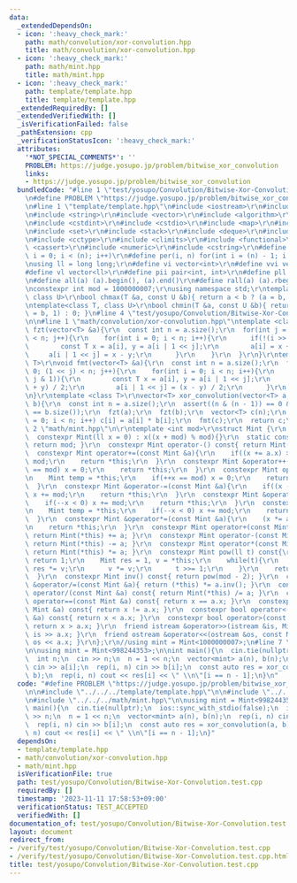 ```yaml
---
data:
  _extendedDependsOn:
  - icon: ':heavy_check_mark:'
    path: math/convolution/xor-convolution.hpp
    title: math/convolution/xor-convolution.hpp
  - icon: ':heavy_check_mark:'
    path: math/mint.hpp
    title: math/mint.hpp
  - icon: ':heavy_check_mark:'
    path: template/template.hpp
    title: template/template.hpp
  _extendedRequiredBy: []
  _extendedVerifiedWith: []
  _isVerificationFailed: false
  _pathExtension: cpp
  _verificationStatusIcon: ':heavy_check_mark:'
  attributes:
    '*NOT_SPECIAL_COMMENTS*': ''
    PROBLEM: https://judge.yosupo.jp/problem/bitwise_xor_convolution
    links:
    - https://judge.yosupo.jp/problem/bitwise_xor_convolution
  bundledCode: "#line 1 \"test/yosupo/Convolution/Bitwise-Xor-Convolution.test.cpp\"\
    \n#define PROBLEM \"https://judge.yosupo.jp/problem/bitwise_xor_convolution\"\n\
    \n#line 1 \"template/template.hpp\"\n#include <iostream>\r\n#include <cmath>\r\
    \n#include <string>\r\n#include <vector>\r\n#include <algorithm>\r\n#include <tuple>\r\
    \n#include <cstdint>\r\n#include <cstdio>\r\n#include <map>\r\n#include <queue>\r\
    \n#include <set>\r\n#include <stack>\r\n#include <deque>\r\n#include <bitset>\r\
    \n#include <cctype>\r\n#include <climits>\r\n#include <functional>\r\n#include\
    \ <cassert>\r\n#include <numeric>\r\n#include <cstring>\r\n#define rep(i, n) for(int\
    \ i = 0; i < (n); i++)\r\n#define per(i, n) for(int i = (n) - 1; i >= 0; i--)\r\
    \nusing ll = long long;\r\n#define vi vector<int>\r\n#define vvi vector<vi>\r\n\
    #define vl vector<ll>\r\n#define pii pair<int, int>\r\n#define pll pair<ll, ll>\r\
    \n#define all(a) (a).begin(), (a).end()\r\n#define rall(a) (a).rbegin(), (a).rend()\r\
    \nconstexpr int mod = 1000000007;\r\nusing namespace std;\r\ntemplate<class T,\
    \ class U>\r\nbool chmax(T &a, const U &b){ return a < b ? (a = b, 1) : 0; }\r\
    \ntemplate<class T, class U>\r\nbool chmin(T &a, const U &b){ return a > b ? (a\
    \ = b, 1) : 0; }\n#line 4 \"test/yosupo/Convolution/Bitwise-Xor-Convolution.test.cpp\"\
    \n\n#line 1 \"math/convolution/xor-convolution.hpp\"\ntemplate <class T>\r\nvoid\
    \ fzt(vector<T> &a){\r\n  const int n = a.size();\r\n  for(int j = 0; (1 << j)\
    \ < n; j++){\r\n    for(int i = 0; i < n; i++){\r\n      if(!(i >> j & 1)){\r\n\
    \        const T x = a[i], y = a[i | 1 << j];\r\n        a[i] = x + y;\r\n   \
    \     a[i | 1 << j] = x - y;\r\n      }\r\n    }\r\n  }\r\n}\r\ntemplate <class\
    \ T>\r\nvoid fmt(vector<T> &a){\r\n  const int n = a.size();\r\n  for(int j =\
    \ 0; (1 << j) < n; j++){\r\n    for(int i = 0; i < n; i++){\r\n      if(!(i >>\
    \ j & 1)){\r\n        const T x = a[i], y = a[i | 1 << j];\r\n        a[i] = (x\
    \ + y) / 2;\r\n        a[i | 1 << j] = (x - y) / 2;\r\n      }\r\n    }\r\n  }\r\
    \n}\r\ntemplate <class T>\r\nvector<T> xor_convolution(vector<T> a, vector<T>\
    \ b){\r\n  const int n = a.size();\r\n  assert((n & (n - 1)) == 0 && a.size()\
    \ == b.size());\r\n  fzt(a);\r\n  fzt(b);\r\n  vector<T> c(n);\r\n  for(int i\
    \ = 0; i < n; i++) c[i] = a[i] * b[i];\r\n  fmt(c);\r\n  return c;\r\n}\n#line\
    \ 2 \"math/mint.hpp\"\n\r\ntemplate <int mod>\r\nstruct Mint {\r\n  ll x;\r\n\
    \  constexpr Mint(ll x = 0) : x((x + mod) % mod){}\r\n  static constexpr int get_mod(){\
    \ return mod; }\r\n  constexpr Mint operator-() const{ return Mint(-x); }\r\n\
    \  constexpr Mint operator+=(const Mint &a){\r\n    if((x += a.x) >= mod) x -=\
    \ mod;\r\n    return *this;\r\n  }\r\n  constexpr Mint &operator++(){\r\n    if(++x\
    \ == mod) x = 0;\r\n    return *this;\r\n  }\r\n  constexpr Mint operator++(int){\r\
    \n    Mint temp = *this;\r\n    if(++x == mod) x = 0;\r\n    return temp;\r\n\
    \  }\r\n  constexpr Mint &operator-=(const Mint &a){\r\n    if((x -= a.x) < 0)\
    \ x += mod;\r\n    return *this;\r\n  }\r\n  constexpr Mint &operator--(){\r\n\
    \    if(--x < 0) x += mod;\r\n    return *this;\r\n  }\r\n  constexpr Mint operator--(int){\r\
    \n    Mint temp = *this;\r\n    if(--x < 0) x += mod;\r\n    return temp;\r\n\
    \  }\r\n  constexpr Mint &operator*=(const Mint &a){\r\n    (x *= a.x) %= mod;\r\
    \n    return *this;\r\n  }\r\n  constexpr Mint operator+(const Mint &a) const{\
    \ return Mint(*this) += a; }\r\n  constexpr Mint operator-(const Mint &a) const{\
    \ return Mint(*this) -= a; }\r\n  constexpr Mint operator*(const Mint &a) const{\
    \ return Mint(*this) *= a; }\r\n  constexpr Mint pow(ll t) const{\r\n    if(!t)\
    \ return 1;\r\n    Mint res = 1, v = *this;\r\n    while(t){\r\n      if(t & 1)\
    \ res *= v;\r\n      v *= v;\r\n      t >>= 1;\r\n    }\r\n    return res;\r\n\
    \  }\r\n  constexpr Mint inv() const{ return pow(mod - 2); }\r\n  constexpr Mint\
    \ &operator/=(const Mint &a){ return (*this) *= a.inv(); }\r\n  constexpr Mint\
    \ operator/(const Mint &a) const{ return Mint(*this) /= a; }\r\n  constexpr bool\
    \ operator==(const Mint &a) const{ return x == a.x; }\r\n  constexpr bool operator!=(const\
    \ Mint &a) const{ return x != a.x; }\r\n  constexpr bool operator<(const Mint\
    \ &a) const{ return x < a.x; }\r\n  constexpr bool operator>(const Mint &a) const{\
    \ return x > a.x; }\r\n  friend istream &operator>>(istream &is, Mint &a){ return\
    \ is >> a.x; }\r\n  friend ostream &operator<<(ostream &os, const Mint &a){ return\
    \ os << a.x; }\r\n};\r\n//using mint = Mint<1000000007>;\n#line 7 \"test/yosupo/Convolution/Bitwise-Xor-Convolution.test.cpp\"\
    \n\nusing mint = Mint<998244353>;\n\nint main(){\n  cin.tie(nullptr);\n  ios::sync_with_stdio(false);\n\
    \  int n;\n  cin >> n;\n  n = 1 << n;\n  vector<mint> a(n), b(n);\n  rep(i, n)\
    \ cin >> a[i];\n  rep(i, n) cin >> b[i];\n  const auto res = xor_convolution(a,\
    \ b);\n  rep(i, n) cout << res[i] << \" \\n\"[i == n - 1];\n}\n"
  code: "#define PROBLEM \"https://judge.yosupo.jp/problem/bitwise_xor_convolution\"\
    \n\n#include \"../../../template/template.hpp\"\n\n#include \"../../../math/convolution/xor-convolution.hpp\"\
    \n#include \"../../../math/mint.hpp\"\n\nusing mint = Mint<998244353>;\n\nint\
    \ main(){\n  cin.tie(nullptr);\n  ios::sync_with_stdio(false);\n  int n;\n  cin\
    \ >> n;\n  n = 1 << n;\n  vector<mint> a(n), b(n);\n  rep(i, n) cin >> a[i];\n\
    \  rep(i, n) cin >> b[i];\n  const auto res = xor_convolution(a, b);\n  rep(i,\
    \ n) cout << res[i] << \" \\n\"[i == n - 1];\n}"
  dependsOn:
  - template/template.hpp
  - math/convolution/xor-convolution.hpp
  - math/mint.hpp
  isVerificationFile: true
  path: test/yosupo/Convolution/Bitwise-Xor-Convolution.test.cpp
  requiredBy: []
  timestamp: '2023-11-11 17:58:53+09:00'
  verificationStatus: TEST_ACCEPTED
  verifiedWith: []
documentation_of: test/yosupo/Convolution/Bitwise-Xor-Convolution.test.cpp
layout: document
redirect_from:
- /verify/test/yosupo/Convolution/Bitwise-Xor-Convolution.test.cpp
- /verify/test/yosupo/Convolution/Bitwise-Xor-Convolution.test.cpp.html
title: test/yosupo/Convolution/Bitwise-Xor-Convolution.test.cpp
---
```

